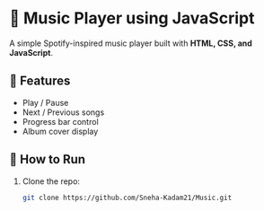 # 🎵 Music Player using JavaScript
A simple Spotify-inspired music player built with **HTML, CSS, and JavaScript**.  

## 🚀 Features
- Play / Pause
- Next / Previous songs
- Progress bar control
- Album cover display

## 📂 How to Run
1. Clone the repo:
   ```bash
   git clone https://github.com/Sneha-Kadam21/Music.git
